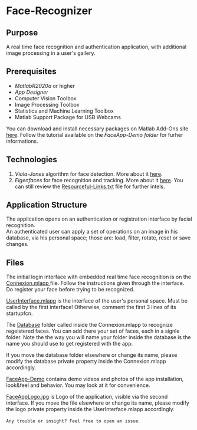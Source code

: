 # Face-Recognizer

## Purpose
  A real time face recognition and authentication application,
with additional image processing in a user's gallery.
        
## Prerequisites
  - *MatlabR2020a* or higher
  - *App Designer*
  - Computer Vision Toolbox
  - Image Processing Toolbox
  - Statistics and Machine Learning Toolbox
  - Matlab Support Package for USB Webcams
  
  You can download and install necessary packages on Matlab Add-Ons site [here](https://www.mathworks.com/products/matlab/add-on-explorer.html).
  Follow the tutorial available on the *FaceApp-Demo folder* for furher informations.
 
## Technologies
1. _*Viola-Jones*_ algorithm for face detection. More about it [here](https://en.wikipedia.org/wiki/Viola%E2%80%93Jones_object_detection_framework).
2. _*Eigenfaces*_ for face recognition and tracking. More about it [here](https://en.wikipedia.org/wiki/Eigenface).
 You can still review the [Resourceful-Links.txt](Documentation/Resourceful-Links.txt) file for further intels.



## Application Structure
  The application opens on an authentication or registration interface by facial recognition.                                             
  An authenticated user can apply a set of operations on an image in his database, via his personal space; those are: load, filter, rotate, reset or save changes.

##  Files
  The initial login interface with embedded real time face recognition is on the [Connexion.mlapp ](src/Connexion.mlapp) file. 
  Follow the instructions given through the interface.
  Do register your face before trying to be recognized.


  [UserInterface.mlapp](src/UserInterface.mlapp) is the interface of the user's personal space. 
  Must be called by the first interface! Otherwise, comment the first 3 lines of its startupfcn.

  The [Database](Database) folder called inside the Connexion.mlapp to recognize regeistered faces. You can add there your set of faces, each in a signle folder.
  Note the the way you will name your folder inside the database is the name you should use to get registered with the app.

  If you move the database folder elsewhere or change its name, please modify the database private property inside the Connexion.mlapp accordingly.
                         
  [FaceApp-Demo](FaceApp-Demo/) contains demo videos and photos of the app installation, look&feel and behavior.
  You may look at it for convenience.

 [FaceAppLogo.jpg](assets/FaceAppLogo.jpg) is Logo of the  application, visible via the second interface. If you move the file elsewhere or change its name, please modify the logo private property inside the UserInterface.mlapp accordingly.

`Any trouble or insight? Feel free to open an issue`.
  
